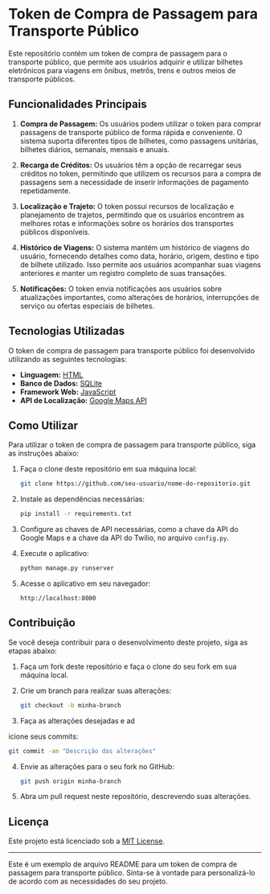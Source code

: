 # Token de Compra de Passagem para Transporte Público

Este repositório contém um token de compra de passagem para o transporte público, que permite aos usuários adquirir e utilizar bilhetes eletrônicos para viagens em ônibus, metrôs, trens e outros meios de transporte públicos.

## Funcionalidades Principais

1. **Compra de Passagem:** Os usuários podem utilizar o token para comprar passagens de transporte público de forma rápida e conveniente. O sistema suporta diferentes tipos de bilhetes, como passagens unitárias, bilhetes diários, semanais, mensais e anuais.

2. **Recarga de Créditos:** Os usuários têm a opção de recarregar seus créditos no token, permitindo que utilizem os recursos para a compra de passagens sem a necessidade de inserir informações de pagamento repetidamente.

3. **Localização e Trajeto:** O token possui recursos de localização e planejamento de trajetos, permitindo que os usuários encontrem as melhores rotas e informações sobre os horários dos transportes públicos disponíveis.

4. **Histórico de Viagens:** O sistema mantém um histórico de viagens do usuário, fornecendo detalhes como data, horário, origem, destino e tipo de bilhete utilizado. Isso permite aos usuários acompanhar suas viagens anteriores e manter um registro completo de suas transações.

5. **Notificações:** O token envia notificações aos usuários sobre atualizações importantes, como alterações de horários, interrupções de serviço ou ofertas especiais de bilhetes.

## Tecnologias Utilizadas

O token de compra de passagem para transporte público foi desenvolvido utilizando as seguintes tecnologias:

- **Linguagem:** [HTML]([https://www.python.org/](https://developer.mozilla.org/en-US/docs/Web/HTML))
- **Banco de Dados:** [SQLite](https://www.sqlite.org/)
- **Framework Web:** [JavaScript](https://developer.mozilla.org/en-US/docs/Web/JavaScript)
- **API de Localização:** [Google Maps API](https://developers.google.com/maps)

## Como Utilizar

Para utilizar o token de compra de passagem para transporte público, siga as instruções abaixo:

1. Faça o clone deste repositório em sua máquina local:

   ```bash
   git clone https://github.com/seu-usuario/nome-do-repositorio.git
   ```

2. Instale as dependências necessárias:

   ```bash
   pip install -r requirements.txt
   ```

3. Configure as chaves de API necessárias, como a chave da API do Google Maps e a chave da API do Twilio, no arquivo `config.py`.

4. Execute o aplicativo:

   ```bash
   python manage.py runserver
   ```

5. Acesse o aplicativo em seu navegador:

   ```
   http://localhost:8000
   ```

## Contribuição

Se você deseja contribuir para o desenvolvimento deste projeto, siga as etapas abaixo:

1. Faça um fork deste repositório e faça o clone do seu fork em sua máquina local.

2. Crie um branch para realizar suas alterações:

   ```bash
   git checkout -b minha-branch
   ```

3. Faça as alterações desejadas e ad

icione seus commits:

   ```bash
   git commit -am "Descrição das alterações"
   ```

4. Envie as alterações para o seu fork no GitHub:

   ```bash
   git push origin minha-branch
   ```

5. Abra um pull request neste repositório, descrevendo suas alterações.

## Licença

Este projeto está licenciado sob a [MIT License](LICENSE).

---

Este é um exemplo de arquivo README para um token de compra de passagem para transporte público. Sinta-se à vontade para personalizá-lo de acordo com as necessidades do seu projeto.
